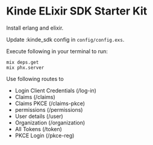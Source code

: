 # Kinde ELixir SDK Starter Kit

Install erlang and elixir.

Update :kinde_sdk config in `config/config.exs`.

Execute following in your terminal to run:

```ssh
mix deps.get
mix phx.server
```

Use following routes to

- Login Client Credentials (/log-in)
- Claims (/claims)
- Claims PKCE (/claims-pkce)
- permissions (/permissions)
- User details (/user)
- Organization (/organization)
- All Tokens (/token)
- PKCE Login (/pkce-reg)